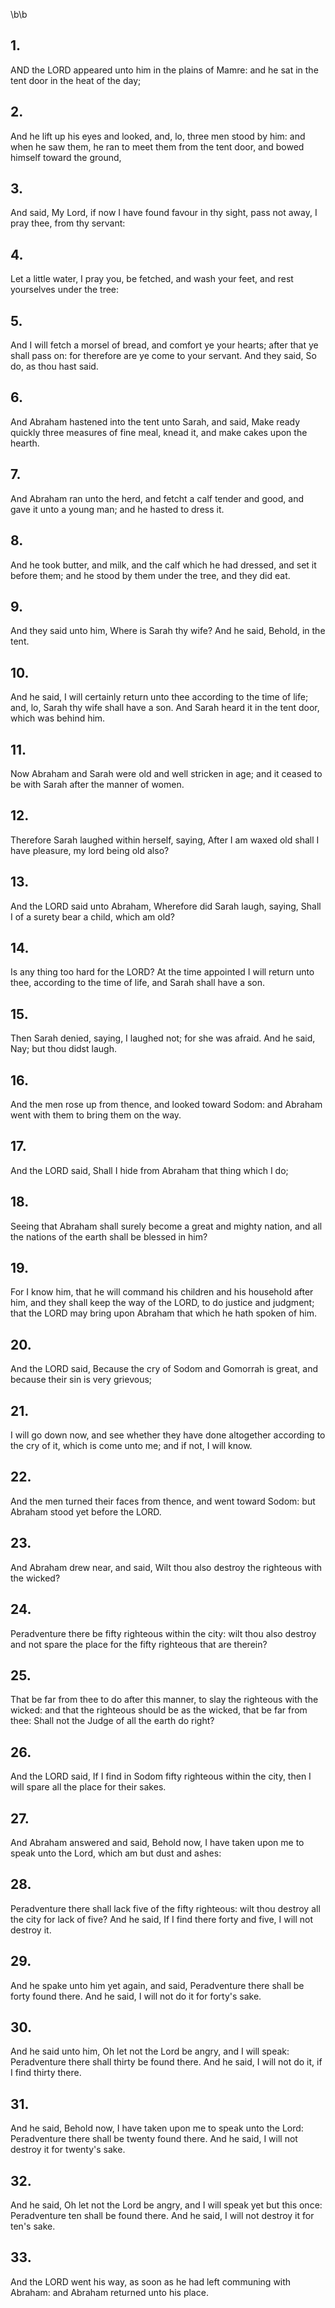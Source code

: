\b\b
## 1.
AND the LORD appeared unto him in the plains of Mamre: and he sat in the tent door in the heat of the day;
## 2.
And he lift up his eyes and looked, and, lo, three men stood by him: and when he saw them, he ran to meet them from the tent door, and bowed himself toward the ground,
## 3.
And said, My Lord, if now I have found favour in thy sight, pass not away, I pray thee, from thy servant:
## 4.
Let a little water, I pray you, be fetched, and wash your feet, and rest yourselves under the tree:
## 5.
And I will fetch a morsel of bread, and comfort ye your hearts; after that ye shall pass on: for therefore are ye come to your servant.  And they said, So do, as thou hast said.
## 6.
And Abraham hastened into the tent unto Sarah, and said, Make ready quickly three measures of fine meal, knead it, and make cakes upon the hearth.
## 7.
And Abraham ran unto the herd, and fetcht a calf tender and good, and gave it unto a young man; and he hasted to dress it.
## 8.
And he took butter, and milk, and the calf which he had dressed, and set it before them; and he stood by them under the tree, and they did eat.
## 9.
And they said unto him, Where is Sarah thy wife?  And he said, Behold, in the tent.
## 10.
And he said, I will certainly return unto thee according to the time of life; and, lo, Sarah thy wife shall have a son.  And Sarah heard it in the tent door, which was behind him.
## 11.
Now Abraham and Sarah were old and well stricken in age; and it ceased to be with Sarah after the manner of women.
## 12.
Therefore Sarah laughed within herself, saying, After I am waxed old shall I have pleasure, my lord being old also?
## 13.
And the LORD said unto Abraham, Wherefore did Sarah laugh, saying, Shall I of a surety bear a child, which am old?
## 14.
Is any thing too hard for the LORD?  At the time appointed I will return unto thee, according to the time of life, and Sarah shall have a son.
## 15.
Then Sarah denied, saying, I laughed not; for she was afraid.  And he said, Nay; but thou didst laugh.
## 16.
And the men rose up from thence, and looked toward Sodom: and Abraham went with them to bring them on the way.
## 17.
And the LORD said, Shall I hide from Abraham that thing which I do;
## 18.
Seeing that Abraham shall surely become a great and mighty nation, and all the nations of the earth shall be blessed in him?
## 19.
For I know him, that he will command his children and his household after him, and they shall keep the way of the LORD, to do justice and judgment; that the LORD may bring upon Abraham that which he hath spoken of him.
## 20.
And the LORD said, Because the cry of Sodom and Gomorrah is great, and because their sin is very grievous;
## 21.
I will go down now, and see whether they have done altogether according to the cry of it, which is come unto me; and if not, I will know.
## 22.
And the men turned their faces from thence, and went toward Sodom: but Abraham stood yet before the LORD.
## 23.
And Abraham drew near, and said, Wilt thou also destroy the righteous with the wicked?
## 24.
Peradventure there be fifty righteous within the city: wilt thou also destroy and not spare the place for the fifty righteous that are therein?
## 25.
That be far from thee to do after this manner, to slay the righteous with the wicked: and that the righteous should be as the wicked, that be far from thee: Shall not the Judge of all the earth do right?
## 26.
And the LORD said, If I find in Sodom fifty righteous within the city, then I will spare all the place for their sakes.
## 27.
And Abraham answered and said, Behold now, I have taken upon me to speak unto the Lord, which am but dust and ashes:
## 28.
Peradventure there shall lack five of the fifty righteous: wilt thou destroy all the city for lack of five?  And he said, If I find there forty and five, I will not destroy it.
## 29.
And he spake unto him yet again, and said, Peradventure there shall be forty found there.  And he said, I will not do it for forty's sake.
## 30.
And he said unto him, Oh let not the Lord be angry, and I will speak: Peradventure there shall thirty be found there.  And he said, I will not do it, if I find thirty there.
## 31.
And he said, Behold now, I have taken upon me to speak unto the Lord: Peradventure there shall be twenty found there.  And he said, I will not destroy it for twenty's sake.
## 32.
And he said, Oh let not the Lord be angry, and I will speak yet but this once: Peradventure ten shall be found there.  And he said, I will not destroy it for ten's sake.
## 33.
And the LORD went his way, as soon as he had left communing with Abraham: and Abraham returned unto his place.
